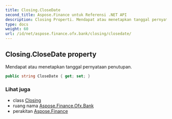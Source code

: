 ```yaml
---
title: Closing.CloseDate
second_title: Aspose.Finance untuk Referensi .NET API
description: Closing Properti. Mendapat atau menetapkan tanggal pernyataan penutupan.
type: docs
weight: 60
url: /id/net/aspose.finance.ofx.bank/closing/closedate/
---
```

## Closing.CloseDate property

Mendapat atau menetapkan tanggal pernyataan penutupan.

```csharp
public string CloseDate { get; set; }
```

### Lihat juga

* class [Closing](../)
* ruang nama [Aspose.Finance.Ofx.Bank](../../closing/)
* perakitan [Aspose.Finance](../../../)


